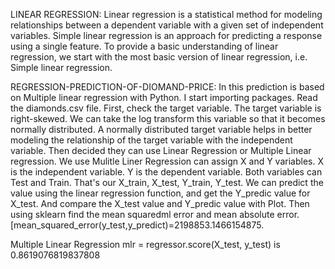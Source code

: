 LINEAR REGRESSION: Linear regression is a statistical method for modeling relationships between a dependent variable with a given set of independent variables. Simple linear regression is an approach for predicting a response using a single feature. To provide a basic understanding of linear regression, we start with the most basic version of linear regression, i.e. Simple linear regression.


REGRESSION-PREDICTION-OF-DIOMAND-PRICE: In this prediction is based on Multiple linear regression with Python. I start importing packages. Read the diamonds.csv file. First, check the target variable.  The target variable is right-skewed. We can take the log transform this variable so that it becomes normally distributed. A normally distributed target variable helps in better modeling the relationship of the target variable with the independent variable. Then decided they can use Linear Regression or Multiple Linear regression. We use Mulitle Liner Regression can assign X and Y variables.  X is the independent variable. Y is the dependent variable.  Both variables can Test and Train. That's our X_train, X_test, Y_train, Y_test. We can predict the value using the linear regression function, and get the Y_predic value for X_test.  And compare the X_test value and Y_predic value with Plot. Then using sklearn find the mean squaredml error and mean absolute error.[mean_squared_error(y_test,y_predict)=2198853.1466154875.

Multiple Linear Regression  mlr = regressor.score(X_test, y_test) is 0.8619076819837808
